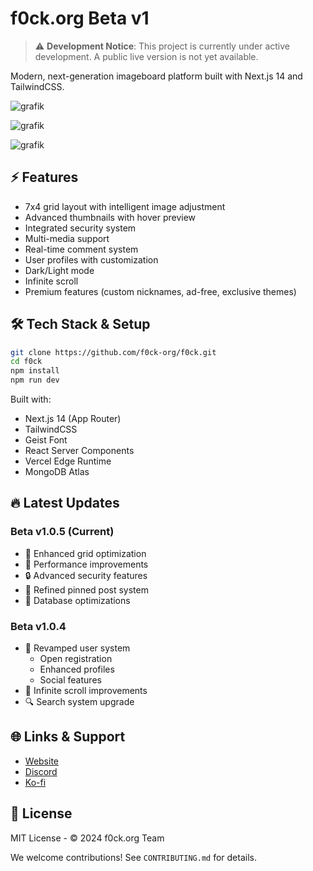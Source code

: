 # f0ck.org Beta v1

> ⚠️ **Development Notice**: This project is currently under active development. A public live version is not yet available.

Modern, next-generation imageboard platform built with Next.js 14 and TailwindCSS.

![grafik](https://github.com/user-attachments/assets/b35c9f71-d950-4b09-9943-f228cfbd8889)

![grafik](https://github.com/user-attachments/assets/a5c4631b-90c7-497e-81e3-4c18cb0e96b5)

![grafik](https://github.com/user-attachments/assets/e16a991f-6230-4819-a7f4-b38884fad9a2)

## ⚡ Features

- 7x4 grid layout with intelligent image adjustment
- Advanced thumbnails with hover preview
- Integrated security system
- Multi-media support
- Real-time comment system
- User profiles with customization
- Dark/Light mode
- Infinite scroll
- Premium features (custom nicknames, ad-free, exclusive themes)

## 🛠️ Tech Stack & Setup

```bash
git clone https://github.com/f0ck-org/f0ck.git
cd f0ck
npm install
npm run dev
```

Built with:
- Next.js 14 (App Router)
- TailwindCSS
- Geist Font
- React Server Components
- Vercel Edge Runtime
- MongoDB Atlas

## 🔥 Latest Updates

### Beta v1.0.5 (Current)
- 🎨 Enhanced grid optimization
- 🚀 Performance improvements
- 🔒 Advanced security features
- 🎯 Refined pinned post system
- 💾 Database optimizations

### Beta v1.0.4
- 👤 Revamped user system
  - Open registration
  - Enhanced profiles
  - Social features
- 🔄 Infinite scroll improvements
- 🔍 Search system upgrade

## 🌐 Links & Support
- [Website](https://f0ck.org)
- [Discord](https://discord.gg/SmWpwGnyrU)
- [Ko-fi](https://ko-fi.com/f0ck_org)

## 📜 License
MIT License - © 2024 f0ck.org Team

We welcome contributions! See `CONTRIBUTING.md` for details.

